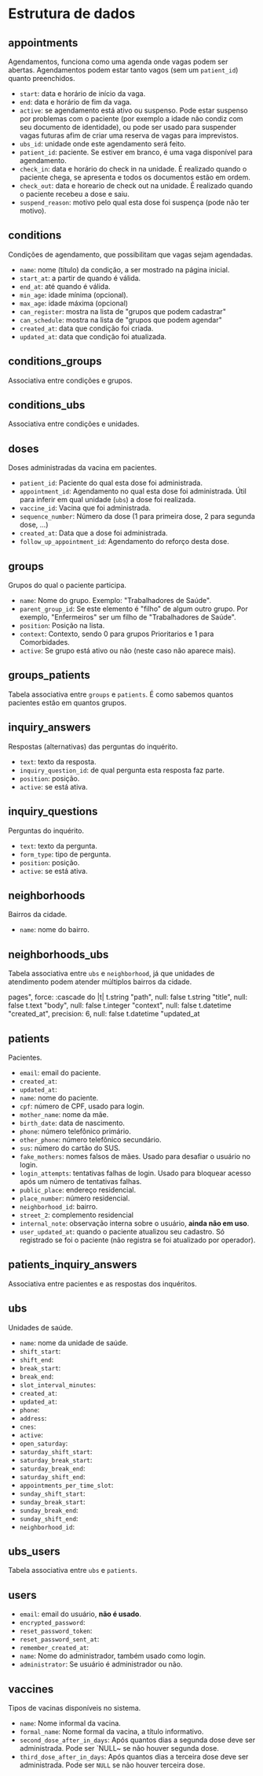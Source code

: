 # Estrutura de dados

## appointments

Agendamentos, funciona como uma agenda onde vagas podem ser abertas. Agendamentos podem estar tanto vagos (sem um `patient_id`) quanto preenchidos.

  * `start`: data e horário de início da vaga.
  * `end`: data e horário de fim da vaga.
  * `active`: se agendamento está ativo ou suspenso. Pode estar suspenso por problemas com o paciente (por exemplo a idade não condiz com seu documento de identidade), ou pode ser usado para suspender vagas futuras afim de criar uma reserva de vagas para imprevistos.
  * `ubs_id`: unidade onde este agendamento será feito.
  * `patient_id`: paciente. Se estiver em branco, é uma vaga disponível para agendamento.
  * `check_in`: data e horário do check in na unidade. É realizado quando o paciente chega, se apresenta e todos os documentos estão em ordem.
  * `check_out`: data e horeario de check out na unidade. É realizado quando o paciente recebeu a dose e saiu.
  * `suspend_reason`: motivo pelo qual esta dose foi suspença (pode não ter motivo).

## conditions

Condições de agendamento, que possibilitam que vagas sejam agendadas.

  * `name`: nome (título) da condição, a ser mostrado na página inicial.
  * `start_at`: a partir de quando é válida.
  * `end_at`: até quando é válida.
  * `min_age`: idade mínima (opcional).
  * `max_age`: idade máxima (opcional)
  * `can_register`: mostra na lista de "grupos que podem cadastrar"
  * `can_schedule`: mostra na lista de "grupos que podem agendar"
  * `created_at`: data que condição foi criada.
  * `updated_at`: data que condição foi atualizada.

## conditions_groups

Associativa entre condições e grupos.

## conditions_ubs

Associativa entre condições e unidades.

## doses

Doses administradas da vacina em pacientes.

  * `patient_id`: Paciente do qual esta dose foi administrada.
  * `appointment_id`: Agendamento no qual esta dose foi administrada. Útil para inferir em qual unidade (`ubs`) a dose foi realizada.
  * `vaccine_id`: Vacina que foi administrada.
  * `sequence_number`: Número da dose (1 para primeira dose, 2 para segunda dose, ...)
  * `created_at`: Data que a dose foi administrada.
  * `follow_up_appointment_id`: Agendamento do reforço desta dose.

## groups

Grupos do qual o paciente participa.

  * `name`: Nome do grupo. Exemplo: "Trabalhadores de Saúde".
  * `parent_group_id`: Se este elemento é "filho" de algum outro grupo. Por exemplo, "Enfermeiros" ser um filho de "Trabalhadores de Saúde".
  * `position`: Posição na lista.
  * `context`: Contexto, sendo 0 para grupos Prioritarios e 1 para Comorbidades.
  * `active`: Se grupo está ativo ou não (neste caso não aparece mais).

## groups_patients

Tabela associativa entre `groups` e `patients`. É como sabemos quantos pacientes estão em quantos grupos.

## inquiry_answers

Respostas (alternativas) das perguntas do inquérito.

  * `text`: texto da resposta.
  * `inquiry_question_id`: de qual pergunta esta resposta faz parte.
  * `position`: posição.
  * `active`: se está ativa.

## inquiry_questions

Perguntas do inquérito.

  * `text`: texto da pergunta.
  * `form_type`: tipo de pergunta.
  * `position`: posição.
  * `active`: se está ativa.

## neighborhoods

Bairros da cidade.

  * `name`: nome do bairro.

## neighborhoods_ubs

Tabela associativa entre `ubs` e `neighborhood`, já que unidades de atendimento podem atender múltiplos bairros da cidade.

pages", force: :cascade do |t|
t.string "path", null: false
t.string "title", null: false
t.text "body", null: false
t.integer "context", null: false
t.datetime "created_at", precision: 6, null: false
t.datetime "updated_at

## patients

Pacientes.

  * `email`: email do paciente.
  * `created_at`:
  * `updated_at`:
  * `name`: nome do paciente.
  * `cpf`: número de CPF, usado para login.
  * `mother_name`: nome da mãe.
  * `birth_date`: data de nascimento.
  * `phone`: número telefônico primário.
  * `other_phone`: número telefônico secundário.
  * `sus`: número do cartão do SUS.
  * `fake_mothers`: nomes falsos de mães. Usado para desafiar o usuário no login.
  * `login_attempts`: tentativas falhas de login. Usado para bloquear acesso após um número de tentativas falhas.
  * `public_place`: endereço residencial.
  * `place_number`: número residencial.
  * `neighborhood_id`:  bairro.
  * `street_2`: complemento residencial
  * `internal_note`: observação interna sobre o usuário, **ainda não em uso**.
  * `user_updated_at`: quando o paciente atualizou seu cadastro. Só registrado se foi o paciente (não registra se foi atualizado por operador).

## patients_inquiry_answers

Associativa entre pacientes e as respostas dos inquéritos.

## ubs

Unidades de saúde.

  * `name`: nome da unidade de saúde.
  * `shift_start`:
  * `shift_end`:
  * `break_start`:
  * `break_end`:
  * `slot_interval_minutes`:
  * `created_at`:
  * `updated_at`:
  * `phone`:
  * `address`:
  * `cnes`:
  * `active`:
  * `open_saturday`:
  * `saturday_shift_start`:
  * `saturday_break_start`:
  * `saturday_break_end`:
  * `saturday_shift_end`:
  * `appointments_per_time_slot`:
  * `sunday_shift_start`:
  * `sunday_break_start`:
  * `sunday_break_end`:
  * `sunday_shift_end`:
  * `neighborhood_id`:

## ubs_users

Tabela associativa entre `ubs` e `patients`.

## users

  * `email`: email do usuário, **não é usado**.
  * `encrypted_password`:
  * `reset_password_token`:
  * `reset_password_sent_at`:
  * `remember_created_at`:
  * `name`: Nome do administrador, também usado como login.
  * `administrator`: Se usuário é administrador ou não.

## vaccines

Tipos de vacinas disponíveis no sistema.

  * `name`: Nome informal da vacina.
  * `formal_name`: Nome formal da vacina, a título informativo.
  * `second_dose_after_in_days`: Após quantos dias a segunda dose deve ser administrada. Pode ser `NULL~ se não houver segunda dose.
  * `third_dose_after_in_days`: Após quantos dias a terceira dose deve ser administrada. Pode ser `NULL` se não houver terceira dose.
